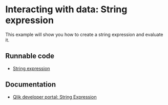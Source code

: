 # Interacting with data: String expression

This example will show you how to create a string expression and evaluate it.

## Runnable code

* [String expression](./string-expression.go)

## Documentation

* [Qlik developer portal: String Expression](https://qlik.dev/apis/json-rpc/qix/schemas#%23%2Fdefinitions%2Fschemas%2Fentries%2FStringExpression)
